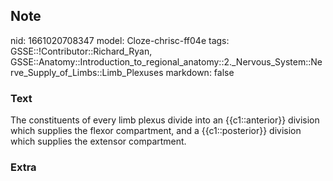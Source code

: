## Note
nid: 1661020708347
model: Cloze-chrisc-ff04e
tags: GSSE::!Contributor::Richard_Ryan, GSSE::Anatomy::Introduction_to_regional_anatomy::2._Nervous_System::Nerve_Supply_of_Limbs::Limb_Plexuses
markdown: false

### Text
<div class="toggle">
  The constituents of every limb plexus divide into an
  {{c1::anterior}} division which supplies the flexor compartment,
  and a {{c1::posterior}} division which supplies the extensor
  compartment.
</div>

### Extra

